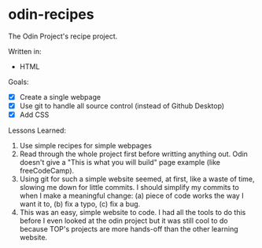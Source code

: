 # odin-recipes
The Odin Project's recipe project.

Written in:
* HTML

Goals:
- [x] Create a single webpage
- [x] Use git to handle all source control (instead of Github Desktop)
- [x] Add CSS

Lessons Learned:
1. Use simple recipes for simple webpages
2. Read through the whole project first before writting anything out. Odin doesn't give a "This is what you will build" page example (like freeCodeCamp).
3. Using git for such a simple website seemed, at first, like a waste of time, slowing me down for little commits. I should simplify my commits to when I make a meaningful change: (a) piece of code works the way I want it to, (b) fix a typo, (c) fix a bug.
4. This was an easy, simple website to code. I had all the tools to do this before I even looked at the odin project but it was still cool to do because TOP's projects are more hands-off than the other learning website.